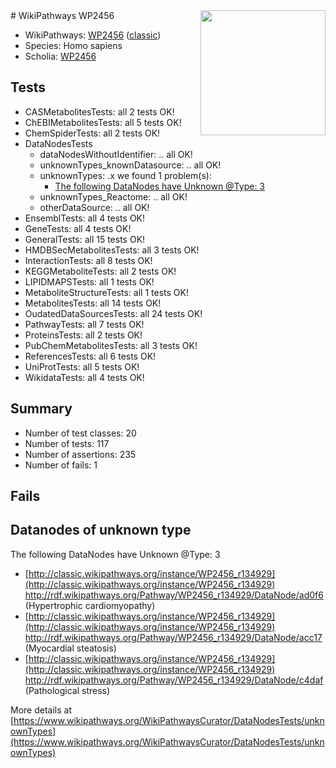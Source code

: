 <img style="float: right; width: 200px" src="https://upload.wikimedia.org/wikipedia/commons/thumb/8/83/Wplogo_with_text_500.png/640px-Wplogo_with_text_500.png" />
# WikiPathways WP2456

* WikiPathways: [WP2456](https://wikipathways.org/pathways/WP2456) ([classic](https://classic.wikipathways.org/instance/WP2456))
* Species: Homo sapiens
* Scholia: [WP2456](https://scholia.toolforge.org/wikipathways/WP2456)
## Tests
* CASMetabolitesTests: all 2 tests OK!
* ChEBIMetabolitesTests: all 5 tests OK!
* ChemSpiderTests: all 2 tests OK!
* DataNodesTests
    * dataNodesWithoutIdentifier: .. all OK!
    * unknownTypes_knownDatasource: .. all OK!
    * unknownTypes: .x we found 1 problem(s):
        * [The following DataNodes have Unknown @Type: 3](#839973e1)
    * unknownTypes_Reactome: .. all OK!
    * otherDataSource: .. all OK!
* EnsemblTests: all 4 tests OK!
* GeneTests: all 4 tests OK!
* GeneralTests: all 15 tests OK!
* HMDBSecMetabolitesTests: all 3 tests OK!
* InteractionTests: all 8 tests OK!
* KEGGMetaboliteTests: all 2 tests OK!
* LIPIDMAPSTests: all 1 tests OK!
* MetaboliteStructureTests: all 1 tests OK!
* MetabolitesTests: all 14 tests OK!
* OudatedDataSourcesTests: all 24 tests OK!
* PathwayTests: all 7 tests OK!
* ProteinsTests: all 2 tests OK!
* PubChemMetabolitesTests: all 3 tests OK!
* ReferencesTests: all 6 tests OK!
* UniProtTests: all 5 tests OK!
* WikidataTests: all 4 tests OK!


## Summary

* Number of test classes: 20
* Number of tests: 117
* Number of assertions: 235
* Number of fails: 1

## Fails

<a name="839973e1" />

## Datanodes of unknown type

The following DataNodes have Unknown @Type: 3

* [http://classic.wikipathways.org/instance/WP2456_r134929](http://classic.wikipathways.org/instance/WP2456_r134929) http://rdf.wikipathways.org/Pathway/WP2456_r134929/DataNode/ad0f6 (Hypertrophic cardiomyopathy)
* [http://classic.wikipathways.org/instance/WP2456_r134929](http://classic.wikipathways.org/instance/WP2456_r134929) http://rdf.wikipathways.org/Pathway/WP2456_r134929/DataNode/acc17 (Myocardial steatosis)
* [http://classic.wikipathways.org/instance/WP2456_r134929](http://classic.wikipathways.org/instance/WP2456_r134929) http://rdf.wikipathways.org/Pathway/WP2456_r134929/DataNode/c4daf (Pathological
stress)


More details at [https://www.wikipathways.org/WikiPathwaysCurator/DataNodesTests/unknownTypes](https://www.wikipathways.org/WikiPathwaysCurator/DataNodesTests/unknownTypes)

